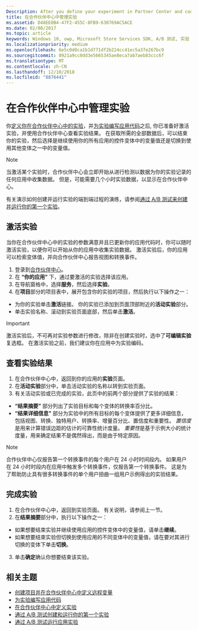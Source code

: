 ```yaml
---
Description: After you define your experiment in Partner Center and code your experiment in your app, you are ready to active your experiment and use Partner Center to review the results of your experiment.
title: 在合作伙伴中心中管理实验
ms.assetid: D48EE0B4-47F2-455C-8FB9-630769AC5ACE
ms.date: 02/08/2017
ms.topic: article
keywords: Windows 10, uwp, Microsoft Store Services SDK, A/B 测试, 实验
ms.localizationpriority: medium
ms.openlocfilehash: 6e5c0d0ca1b1d771df2b224cc41ec5a37e267bc9
ms.sourcegitcommit: 8921a9cc0dd3e5665345ae8eca7ab7aeb83ccc6f
ms.translationtype: MT
ms.contentlocale: zh-CN
ms.lasthandoff: 12/10/2018
ms.locfileid: "8876441"
---
```

# <a name="manage-your-experiment-in-partner-center"></a>在合作伙伴中心中管理实验

你[定义你在合作伙伴中心中的实验](define-your-experiment-in-the-dev-center-dashboard.md)，并[为实验编写应用代码](code-your-experiment-in-your-app.md)之后, 你已准备好激活实验，并使用合作伙伴中心查看实验结果。 在获取所需的全部数据后，可以结束你的实验，然后选择是继续使用你的所有应用的控件变体中的变量值还是切换到使用其他变体之一中的变量值。

> [!NOTE]
> 当激活某个实验时，合作伙伴中心会立即开始从进行检测以数据为你的实验记录的任何应用中收集数据。 但是，可能需要几个小时实验数据，以显示在合作伙伴中心。

有关演示如何创建并运行实验的端到端过程的演练，请参阅[通过 A/B 测试来创建并运行你的第一个实验](create-and-run-your-first-experiment-with-a-b-testing.md)。

## <a name="activate-your-experiment"></a>激活实验

当你在合作伙伴中心中的实验的参数满意并且已更新你的应用代码时，你可以随时激活实验，以便你可以开始从你的应用中收集实验数据。 激活实验后，你的应用可以检索变体值，并向合作伙伴中心报告视图和转换事件。

1. 登录到[合作伙伴中心](https://partner.microsoft.com/dashboard)。
2. 在 **“你的应用”** 下，通过要激活的实验选择该应用。
3. 在导航窗格中，选择**服务**，然后选择**实验**。
4. 在**项目**部分的项目表中，展开包含你的实验的项目，然后执行以下操作之一：
  * 为你的实验单击**激活**链接。 你的实验已添加到页面顶部附近的**活动实验**部分。
  * 单击实验名称、滚动到实验页面底部，然后单击**激活**。

> [!IMPORTANT]
> 激活实验后，不可再对实验参数进行修改，除非在创建实验时，选中了**可编辑实验**复选框。 在激活实验之前，我们建议你在应用中为实验编码。

## <a name="review-the-results-of-your-experiment"></a>查看实验结果

1. 在合作伙伴中心中，返回到你的应用的**实验**页面。
2. 在**活动实验**部分中，单击活动实验的名称以转到实验页面。
3. 有关活动实验或已完成的实验，此页中的前两个部分提供了实验的结果：
  * **“结果摘要”** 部分列出了实验目标和每个变体的转换率百分比。
  * **“结果详细信息”** 部分为实验中的所有目标的每个变体提供了更多详细信息，包括视图、转换、独特用户、转换率、增量百分比、置信度和重要性。 *置信度*是用来计算错误边距的估计的可靠性统计度量。 *重要性*是基于示例大小的统计度量，用来确定结果不是偶然得出，而是由于特定原因。

> [!NOTE]
> 合作伙伴中心仅报告第一个转换事件的每个用户在 24 小时时间段内。 如果用户在 24 小时时段内在应用中触发多个转换事件，仅报告第一个转换事件。 这是为了帮助防止具有很多转换事件的单个用户扭曲一组用户示例得出的实验结果。


## <a name="complete-your-experiment"></a>完成实验

1. 在合作伙伴中心中，返回到实验页面。 有关说明，请参阅上一节。
2. 在**结果摘要**部分中，执行以下操作之一：
  * 如果想要结束实验并继续使用应用的控件变体中的变量值，请单击**继续**。
  * 如果想要结束实验但切换到使用应用的不同变体中的变量值，请在要对其进行切换的变体下单击**切换**。
3. 单击**确定**确认你想要结束该实验。


## <a name="related-topics"></a>相关主题

* [创建项目并在合作伙伴中心中定义远程变量](create-a-project-and-define-remote-variables-in-the-dev-center-dashboard.md)
* [为实验编写应用代码](code-your-experiment-in-your-app.md)
* [在合作伙伴中心中定义实验](define-your-experiment-in-the-dev-center-dashboard.md)
* [通过 A/B 测试创建和运行你的第一个实验](create-and-run-your-first-experiment-with-a-b-testing.md)
* [通过 A/B 测试运行应用实验](run-app-experiments-with-a-b-testing.md)
